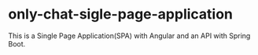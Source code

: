# only-chat-sigle-page-application
This is a Single Page Application(SPA) with Angular and an API with Spring Boot.
